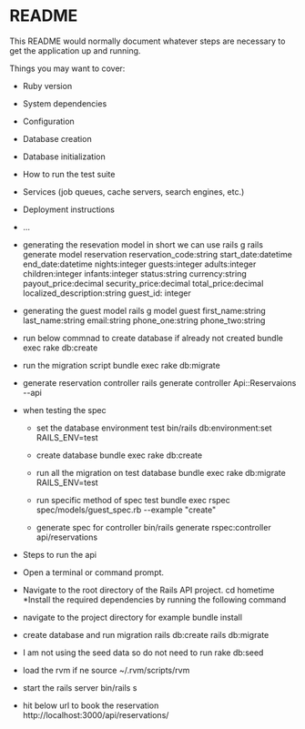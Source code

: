# README

This README would normally document whatever steps are necessary to get the
application up and running.

Things you may want to cover:

* Ruby version

* System dependencies

* Configuration

* Database creation

* Database initialization

* How to run the test suite

* Services (job queues, cache servers, search engines, etc.)

* Deployment instructions

* ...

* generating the resevation model in short we can use rails g
	rails generate model reservation reservation_code:string start_date:datetime end_date:datetime nights:integer guests:integer adults:integer children:integer infants:integer status:string currency:string payout_price:decimal security_price:decimal total_price:decimal localized_description:string guest_id: integer

* generating the guest model
	rails g model guest first_name:string last_name:string email:string phone_one:string phone_two:string
* run below commnad to create database if already not created
	bundle exec rake db:create

* run the migration script
 bundle exec rake db:migrate

* generate reservation controller
	rails generate controller Api::Reservaions --api

* when testing the spec
	
	* set the database environment test
	bin/rails db:environment:set RAILS_ENV=test
	* create database
	  bundle exec rake db:create

	* run all the migration on test database
	bundle exec rake db:migrate RAILS_ENV=test
	* run specific method of spec test
	bundle exec rspec spec/models/guest_spec.rb --example "create"
   * generate spec for controller
   	bin/rails generate rspec:controller api/reservations



* Steps to run the api
* Open a terminal or command prompt.

* Navigate to the root directory of the Rails API project.
		cd hometime
*Install the required dependencies by running the following command
* navigate to the project directory for example
	bundle install
* create database and run migration
	rails db:create
	rails db:migrate
* I am not using the seed data so do not need to run
  rake db:seed
* load the rvm if ne
	source ~/.rvm/scripts/rvm
* start the rails server
 bin/rails s
* hit below url to book the reservation
  http://localhost:3000/api/reservations/
